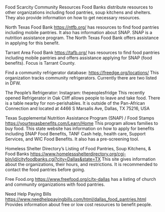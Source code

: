 Food Scarcity Community Resources
Food Banks distribute resources to other organizations including food pantries, soup kitchens and shelters.  They also provide information on how to get necessary resources.

North Texas Food Bank https://ntfb.org/  has resources to find food pantries including mobile pantries.  It also has information about SNAP.  SNAP is a nutrition assistance program. The North Texas Food Bank offers assistance in applying for this benefit.

Tarrant Area Food Bank https://tafb.org/ has resources to find food pantries including mobile pantries and offers assistance applying for SNAP (food benefits).  Focus is Tarrant County.

Find a community refrigerator database: https://freedge.org/locations/
This organization tracks community refrigerators.  Currently there are two listed in DFW.

The People’s Refrigerator:  Instagram: thepeoplesfridge
This recently opened Refrigerator in Oak Cliff allows people to leave and take food.  There is a table nearby for non-perishables.  It is outside of the Pan-African Connection and located at 4466 S Marsalis Ave, Dallas, TX 75216, USA

Texas Supplemental Nutrition Assistance Program (SNAP) / Food Stamps https://yourtexasbenefits.com/Learn/Home
This program allows families to buy food.  This state website has information on how to apply for benefits including SNAP Food Benefits, TANF Cash help, health care, Support Services, and WIC Food Benefits. It also has a pre-screening tool. 

Homeless Shelter Directory’s Listing of Food Pantries, Soup Kitchens, & Food Banks 
https://www.homelessshelterdirectory.org/cgi-bin/id/cityfoodbanks.cgi?city=Dallas&state=TX
This site gives information about the organizations, their hours, and restrictions. It is recommended to contact the food pantries before going. 

Free Food.org https://www.freefood.org/c/tx-dallas  has a listing of  church and community organizations with food pantries.

Need Help Paying Bills https://www.needhelppayingbills.com/html/dallas_food_pantries.html
Provides information about free or low cost resources to benefit people.  
